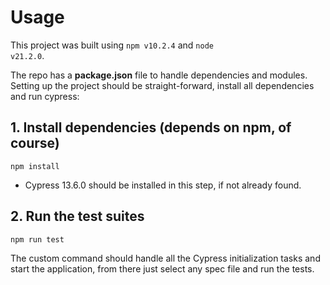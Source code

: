 # Usage

This project was built using <code>npm v10.2.4</code> and <code>node v21.2.0</code>.

The repo has a **package.json** file to handle dependencies and modules. Setting up the project should be straight-forward, install all dependencies and run cypress:

## 1. Install dependencies (depends on npm, of course)

~~~
npm install 
~~~

+ Cypress 13.6.0 should be installed in this step, if not already found.

## 2. Run the test suites

~~~
npm run test
~~~

The custom command should handle all the Cypress initialization tasks and start the application, from there just select any spec file and run the tests.
